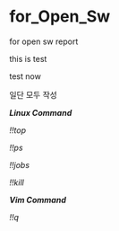 # for_Open_Sw
for open sw report

this is test

test now

일단 모두 작성

***Linux Command***

*!!top*




*!!ps*




*!!jobs*




*!!kill*




***Vim Command***

*!!q*


